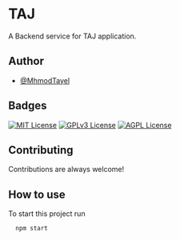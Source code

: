 
# TAJ

A Backend service  for TAJ application.


## Author

- [@MhmodTayel](https://www.github.com/MhmodTayel)


## Badges


[![MIT License](https://img.shields.io/badge/License-MIT-green.svg)](https://choosealicense.com/licenses/mit/)
[![GPLv3 License](https://img.shields.io/badge/License-GPL%20v3-yellow.svg)](https://opensource.org/licenses/)
[![AGPL License](https://img.shields.io/badge/license-AGPL-blue.svg)](http://www.gnu.org/licenses/agpl-3.0)


## Contributing

Contributions are always welcome!




## How to use

To start this project run

```bash
  npm start
```


